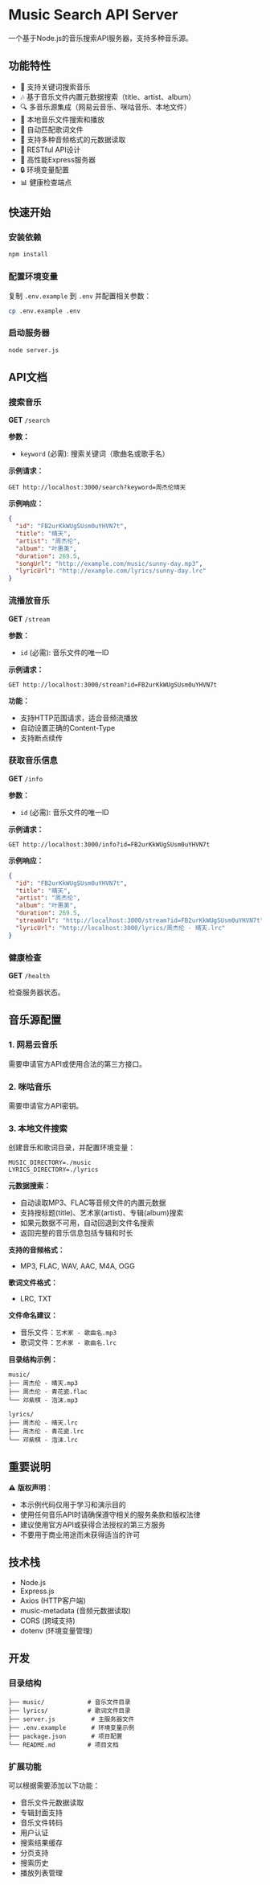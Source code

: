 # Music Search API Server

一个基于Node.js的音乐搜索API服务器，支持多种音乐源。

## 功能特性

- 🎵 支持关键词搜索音乐
- 🎶 基于音乐文件内置元数据搜索（title、artist、album）
- 🔍 多音乐源集成（网易云音乐、咪咕音乐、本地文件）
- 📁 本地音乐文件搜索和播放
- 📝 自动匹配歌词文件
- 🎵 支持多种音频格式的元数据读取
- 📱 RESTful API设计
- 🚀 高性能Express服务器
- 🔒 环境变量配置
- 📊 健康检查端点

## 快速开始

### 安装依赖

```bash
npm install
```

### 配置环境变量

复制 `.env.example` 到 `.env` 并配置相关参数：

```bash
cp .env.example .env
```

### 启动服务器

```bash
node server.js
```

## API文档

### 搜索音乐

**GET** `/search`

**参数：**
- `keyword` (必需): 搜索关键词（歌曲名或歌手名）

**示例请求：**
```
GET http://localhost:3000/search?keyword=周杰伦晴天
```

**示例响应：**
```json
{
  "id": "FB2urKkWUgSUsm0uYHVN7t",
  "title": "晴天",
  "artist": "周杰伦",
  "album": "叶惠美",
  "duration": 269.5,
  "songUrl": "http://example.com/music/sunny-day.mp3",
  "lyricUrl": "http://example.com/lyrics/sunny-day.lrc"
}
```

### 流播放音乐

**GET** `/stream`

**参数：**
- `id` (必需): 音乐文件的唯一ID

**示例请求：**
```
GET http://localhost:3000/stream?id=FB2urKkWUgSUsm0uYHVN7t
```

**功能：**
- 支持HTTP范围请求，适合音频流播放
- 自动设置正确的Content-Type
- 支持断点续传

### 获取音乐信息

**GET** `/info`

**参数：**
- `id` (必需): 音乐文件的唯一ID

**示例请求：**
```
GET http://localhost:3000/info?id=FB2urKkWUgSUsm0uYHVN7t
```

**示例响应：**
```json
{
  "id": "FB2urKkWUgSUsm0uYHVN7t",
  "title": "晴天",
  "artist": "周杰伦",
  "album": "叶惠美",
  "duration": 269.5,
  "streamUrl": "http://localhost:3000/stream?id=FB2urKkWUgSUsm0uYHVN7t",
  "lyricUrl": "http://localhost:3000/lyrics/周杰伦 - 晴天.lrc"
}
```

### 健康检查

**GET** `/health`

检查服务器状态。

## 音乐源配置

### 1. 网易云音乐

需要申请官方API或使用合法的第三方接口。

### 2. 咪咕音乐

需要申请官方API密钥。

### 3. 本地文件搜索

创建音乐和歌词目录，并配置环境变量：
```
MUSIC_DIRECTORY=./music
LYRICS_DIRECTORY=./lyrics
```

**元数据搜索：**
- 自动读取MP3、FLAC等音频文件的内置元数据
- 支持按标题(title)、艺术家(artist)、专辑(album)搜索
- 如果元数据不可用，自动回退到文件名搜索
- 返回完整的音乐信息包括专辑和时长

**支持的音频格式：**
- MP3, FLAC, WAV, AAC, M4A, OGG

**歌词文件格式：**
- LRC, TXT

**文件命名建议：**
- 音乐文件：`艺术家 - 歌曲名.mp3`
- 歌词文件：`艺术家 - 歌曲名.lrc`

**目录结构示例：**
```
music/
├── 周杰伦 - 晴天.mp3
├── 周杰伦 - 青花瓷.flac
└── 邓紫棋 - 泡沫.mp3

lyrics/
├── 周杰伦 - 晴天.lrc
├── 周杰伦 - 青花瓷.lrc
└── 邓紫棋 - 泡沫.lrc
```

## 重要说明

⚠️ **版权声明**：
- 本示例代码仅用于学习和演示目的
- 使用任何音乐API时请确保遵守相关的服务条款和版权法律
- 建议使用官方API或获得合法授权的第三方服务
- 不要用于商业用途而未获得适当的许可

## 技术栈

- Node.js
- Express.js
- Axios (HTTP客户端)
- music-metadata (音频元数据读取)
- CORS (跨域支持)
- dotenv (环境变量管理)

## 开发

### 目录结构

```
├── music/            # 音乐文件目录
├── lyrics/           # 歌词文件目录
├── server.js          # 主服务器文件
├── .env.example       # 环境变量示例
├── package.json       # 项目配置
└── README.md         # 项目文档
```

### 扩展功能

可以根据需要添加以下功能：
- 音乐文件元数据读取
- 专辑封面支持
- 音乐文件转码
- 用户认证
- 搜索结果缓存
- 分页支持
- 搜索历史
- 播放列表管理